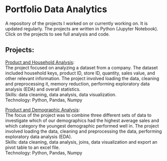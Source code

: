 # Portfolio Data Analytics

A repository of the projects I worked on or currently working on. It is updated regularly. The projects are written in Python (Jupyter Notebook). Click on the projects to see full analysis and code. 

## Projects:

[Product and Household Analysis](https://github.com/Kathi-Urban/portfolio/blob/main/Project%20Data%20Analysis/Data%20Analysis%20Project.ipynb): <br/>
The project focused on analyzing a dataset from a company. The dataset included household keys,	product ID, store ID, quantity, sales value, and other relevant information. The project involved loading the data, cleaning and preprocessing it, memory reduction, performing exploratory data analysis (EDA) and overall statistics. <br/>
Skills: data cleaning, data analysis, data visualization. <br/>
Technology: Python, Pandas, Numpy

[Product and Demographic Analysis](https://github.com/Kathi-Urban/portfolio/blob/main/Project%20Data%20Analysis/Data%20Analysis%20Project%202.ipynb):<br/>
The focus of the project was to combine three different sets of data to investigate which of our demographics had the highest average sales and which category the youngest demographic performed well in. The project involved loading the data, cleaning and preprocessing the data, performing exploratory data analysis (EDA).<br/>
Skills: data cleaning, data analysis, joins, data visualization and export an pivot table to an excel file. <br/>
Technology: Python, Pandas, Numpy

